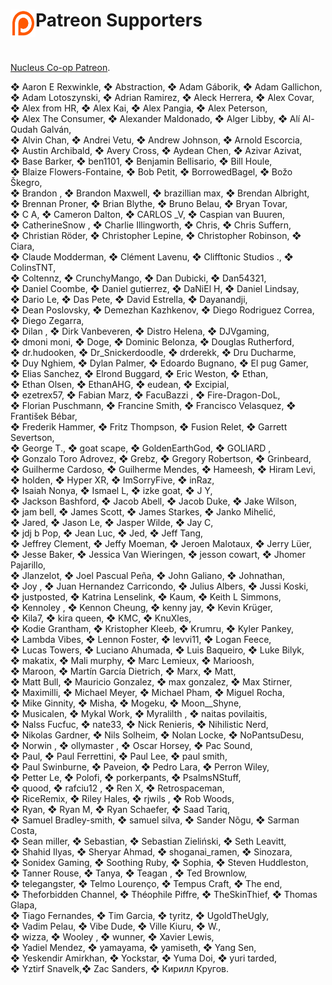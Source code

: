
<div align="center">
    <img align="left" width="40" height="44" src="https://github.com/SplitScreen-Me/splitscreenme-patreon/blob/main/patreon-icon.png">
     <h1 align="left">Patreon Supporters</h1>  
  </br>
</div>

[Nucleus Co-op Patreon](https://www.patreon.com/c/nucleus_coop). 

<div>❖ Aaron E Rexwinkle, ❖ Abstraction, ❖ Adam Gáborik, ❖ Adam Gallichon,</div>
<div>❖ Adam Lotoszynski, ❖ Adrian Ramirez, ❖ Aleck Herrera, ❖ Alex Covar,</div>
<div>❖ Alex from HR, ❖ Alex Kai, ❖ Alex Pangia, ❖ Alex Peterson,</div>
<div>❖ Alex The Consumer, ❖ Alexander Maldonado, ❖ Alger Libby, ❖ Alí Al-Qudah Galván,</div>
<div>❖ Alvin Chan, ❖ Andrei Vetu, ❖ Andrew Johnson, ❖ Arnold Escorcia,</div>
<div>❖ Austin Archibald, ❖ Avery Cross, ❖ Aydean Chen, ❖ Azivar Azivat,</div>
<div>❖ Base Barker, ❖ ben1101, ❖ Benjamin Bellisario, ❖ Bill Houle,</div>
<div>❖ Blaize Flowers-Fontaine, ❖ Bob Petit, ❖ BorrowedBagel, ❖ Božo Škegro,</div>
<div>❖ Brandon , ❖ Brandon Maxwell, ❖ brazillian max, ❖ Brendan Albright,</div>
<div>❖ Brennan Proner, ❖ Brian Blythe, ❖ Bruno Belau, ❖ Bryan Tovar,</div>
<div>❖ C A, ❖ Cameron Dalton, ❖ CARLOS _V, ❖ Caspian van Buuren,</div>
<div>❖ CatherineSnow , ❖ Charlie Illingworth, ❖ Chris, ❖ Chris Suffern,</div>
<div>❖ Christian Röder, ❖ Christopher Lepine, ❖ Christopher Robinson, ❖ Ciara,</div>
<div>❖ Claude Modderman, ❖ Clément Lavenu, ❖ Clifftonic Studios ., ❖ ColinsTNT,</div>
<div>❖ Coltennz, ❖ CrunchyMango, ❖ Dan Dubicki, ❖ Dan54321,</div>
<div>❖ Daniel Coombe, ❖ Daniel gutierrez, ❖ DaNiEl H, ❖ Daniel Lindsay,</div>
<div>❖ Dario Le, ❖ Das Pete, ❖ David Estrella, ❖ Dayanandji,</div>
<div>❖ Dean Poslovsky, ❖ Demezhan Kazhkenov, ❖ Diego Rodriguez Correa, ❖ Diego Zegarra,</div>
<div>❖ Dilan , ❖ Dirk Vanbeveren, ❖ Distro Helena, ❖ DJVgaming,</div>
<div>❖ dmoni moni, ❖ Doge, ❖ Dominic Belonza, ❖ Douglas Rutherford,</div>
<div>❖ dr.hudooken, ❖ Dr_Snickerdoodle, ❖ drderekk, ❖ Dru Ducharme,</div>
<div>❖ Duy Nghiem, ❖ Dylan Palmer, ❖ Edoardo Bugnano, ❖ El pug Gamer,</div>
<div>❖ Elias Sanchez, ❖ Elrond Buggard, ❖ Eric Weston, ❖ Ethan,</div>
<div>❖ Ethan Olsen, ❖ EthanAHG, ❖ eudean, ❖ Excipial,</div>
<div>❖ ezetrex57, ❖ Fabian Marz, ❖ FacuBazzi , ❖ Fire-Dragon-DoL,</div>
<div>❖ Florian Puschmann, ❖ Francine Smith, ❖ Francisco Velasquez, ❖ František Bébar,</div>
<div>❖ Frederik Hammer, ❖ Fritz Thompson, ❖ Fusion Relet, ❖ Garrett Severtson,</div>
<div>❖ George T., ❖ goat scape, ❖ GoldenEarthGod, ❖ GOLIARD ,</div>
<div>❖ Gonzalo Toro Adrovez, ❖ Grebz, ❖ Gregory Robertson, ❖ Grinbeard,</div>
<div>❖ Guilherme Cardoso, ❖ Guilherme Mendes, ❖ Hameesh, ❖ Hiram Levi,</div>
<div>❖ holden, ❖ Hyper XR, ❖ ImSorryFive, ❖ inRaz,</div>
<div>❖ Isaiah Nonya, ❖ Ismael L, ❖ izke goat, ❖ J Y,</div>
<div>❖ Jackson Bashford, ❖ Jacob Abell, ❖ Jacob Duke, ❖ Jake Wilson,</div>
<div>❖ jam bell, ❖ James Scott, ❖ James Starkes, ❖ Janko Mihelić,</div>
<div>❖ Jared, ❖ Jason Le, ❖ Jasper Wilde, ❖ Jay C,</div>
<div>❖ jdj b Pop, ❖ Jean Luc, ❖ Jed, ❖ Jeff Tang,</div>
<div>❖ Jeffrey Clement, ❖ Jeffy Moeman, ❖ Jeroen Malotaux, ❖ Jerry Lüer,</div>
<div>❖ Jesse Baker, ❖ Jessica Van Wieringen, ❖ jesson cowart, ❖ Jhomer Pajarillo,</div>
<div>❖ Jlanzelot, ❖ Joel Pascual Peña, ❖ John Galiano, ❖ Johnathan,</div>
<div>❖ Joy , ❖ Juan Hernandez Carricondo, ❖ Julius Albers, ❖ Jussi Koski,</div>
<div>❖ justposted, ❖ Katrina Lenselink, ❖ Kaum, ❖ Keith L Simmons,</div>
<div>❖ Kennoley , ❖ Kennon Cheung, ❖ kenny jay, ❖ Kevin Krüger,</div>
<div>❖ Kila7, ❖ kira queen, ❖ KMC, ❖ KnuXles,</div>
<div>❖ Kodie Grantham, ❖ Kristopher Kleeb, ❖ Krumru, ❖ Kyler Pankey,</div>
<div>❖ Lambda Vibes, ❖ Lennon Foster, ❖ levvi11, ❖ Logan Feece,</div>
<div>❖ Lucas Towers, ❖ Luciano Ahumada, ❖ Luis Baqueiro, ❖ Luke Bilyk,</div>
<div>❖ makatix, ❖ Mali murphy, ❖ Marc Lemieux, ❖ Marioosh,</div>
<div>❖ Maroon, ❖ Martín García Dietrich, ❖ Marx, ❖ Matt,</div>
<div>❖ Matt Bull, ❖ Mauricio Gonzalez, ❖ max gonzalez, ❖ Max Stirner,</div>
<div>❖ Maximilli, ❖ Michael Meyer, ❖ Michael Pham, ❖ Miguel Rocha,</div>
<div>❖ Mike Ginnity, ❖ Misha, ❖ Mogeku, ❖ Moon__Shyne,</div>
<div>❖ Musicalen, ❖ Mykal Work, ❖ Myralilth , ❖ naitas povilaitis,</div>
<div>❖ Nalss Fucfuc, ❖ nate33, ❖ Nick Renieris, ❖ Nihilistic Nerd,</div>
<div>❖ Nikolas Gardner, ❖ Nils Solheim, ❖ Nolan Locke, ❖ NoPantsuDesu,</div>
<div>❖ Norwin , ❖ ollymaster , ❖ Oscar Horsey, ❖ Pac Sound,</div>
<div>❖ Paul, ❖ Paul Ferrettini, ❖ Paul Lee, ❖ paul smith,</div>
<div>❖ Paul Swinburne, ❖ Paveion, ❖ Pedro Lara, ❖ Perron Wiley,</div>
<div>❖ Petter Le, ❖ Polofi, ❖ porkerpants, ❖ PsalmsNStuff,</div>
<div>❖ quood, ❖ rafciu12 , ❖ Ren X, ❖ Retrospaceman,</div>
<div>❖ RiceRemix, ❖ Riley Hales, ❖ rjwils , ❖ Rob Woods,</div>
<div>❖ Ryan, ❖ Ryan M, ❖ Ryan Schaefer, ❖ Saad Tariq,</div>
<div>❖ Samuel Bradley-smith, ❖ samuel silva, ❖ Sander Nõgu, ❖ Sarman Costa,</div>
<div>❖ Sean miller, ❖ Sebastian, ❖ Sebastian Zieliński, ❖ Seth Leavitt,</div>
<div>❖ Shahid Ilyas, ❖ Sheryar Ahmad, ❖ shoganai_ramen, ❖ Sinozara,</div>
<div>❖ Sonidex Gaming, ❖ Soothing Ruby, ❖ Sophia, ❖ Steven Huddleston,</div>
<div>❖ Tanner Rouse, ❖ Tanya, ❖ Teagan , ❖ Ted Brownlow,</div>
<div>❖ telegangster, ❖ Telmo Lourenço, ❖ Tempus Craft, ❖ The end,</div>
<div>❖ Theforbidden Channel, ❖ Théophile Piffre, ❖ TheSkinThief, ❖ Thomas Glapa,</div>
<div>❖ Tiago Fernandes, ❖ Tim Garcia, ❖ tyritz, ❖ UgoldTheUgly,</div>
<div>❖ Vadim Pelau, ❖ Vibe Dude, ❖ Ville Kiuru, ❖ W.,</div>
<div>❖ wizza, ❖ Wooley , ❖ wunner, ❖ Xavier Lewis,</div>
<div>❖ Yadiel Mendez, ❖ yamayama, ❖ yamiseth, ❖ Yang Sen,</div>
<div>❖ Yeskendir Amirkhan, ❖ Yockstar, ❖ Yuma Doi, ❖ yuri tarded,</div>
<div>❖ Yztirf Snavelk,❖ Zac Sanders, ❖ Кирилл Кругов.</div>

